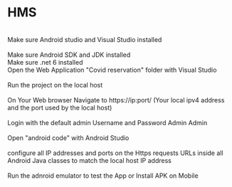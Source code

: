 # HMS
 <br> Make sure Android studio and Visual Studio installed <br>
 <br> Make sure Android SDK and JDK installed
 <br> Make sure .net 6 installed
 <br> Open the Web Application "Covid reservation" folder with Visual Studio <br> 
 <br> Run the project on the local host <br> 
 <br> On Your Web browser Navigate to https://ip:port/ (Your local ipv4 address and the port used by the local host) <br> 
 <br> Login with the default admin Username and Password Admin Admin <br> 
 <br> Open "android code" with Android Studio <br> 
 <br> configure all IP addresses and ports on the Https requests URLs inside all Android Java classes to match the local host IP address <br> 
 <br> Run the adnroid emulator to test the App or Install APK on Mobile <br> 
